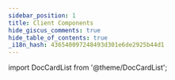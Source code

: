 ```yaml
---
sidebar_position: 1
title: Client Components
hide_giscus_comments: true
hide_table_of_contents: true
_i18n_hash: 436540097248493d301e6de2925b44d1
---
```

<Head>
  <style>{`
  .container {
    max-width: 65em !important;
  }
  `}</style>
</Head>

<!-- vale off -->
import DocCardList from '@theme/DocCardList';

<!-- vale on -->


<DocCardList className="topics-list" />
